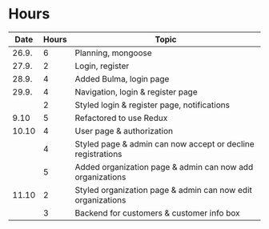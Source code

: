 # Hours

| Date  | Hours | Topic                                                       |
| ----- | ----- | ----------------------------------------------------------- |
| 26.9. | 6     | Planning, mongoose                                          |
| 27.9. | 2     | Login, register                                             |
| 28.9. | 4     | Added Bulma, login page                                     |
| 29.9. | 4     | Navigation, login & register page                           |
|       | 2     | Styled login & register page, notifications                 |
| 9.10  | 5     | Refactored to use Redux                                     |
| 10.10 | 4     | User page & authorization                                   |
|       | 4     | Styled page & admin can now accept or decline registrations |
|       | 5     | Added organization page & admin can now add organizations   |
| 11.10 | 2     | Styled organization page & admin can now edit organizations |
|       | 3     | Backend for customers & customer info box                   |
